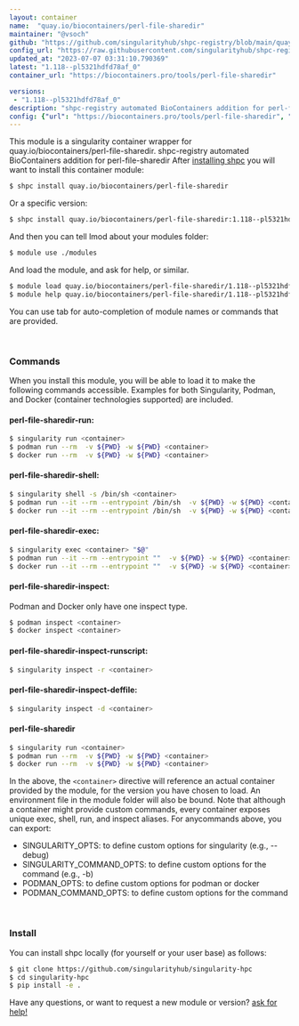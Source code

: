 ```yaml
---
layout: container
name:  "quay.io/biocontainers/perl-file-sharedir"
maintainer: "@vsoch"
github: "https://github.com/singularityhub/shpc-registry/blob/main/quay.io/biocontainers/perl-file-sharedir/container.yaml"
config_url: "https://raw.githubusercontent.com/singularityhub/shpc-registry/main/quay.io/biocontainers/perl-file-sharedir/container.yaml"
updated_at: "2023-07-07 03:31:10.790369"
latest: "1.118--pl5321hdfd78af_0"
container_url: "https://biocontainers.pro/tools/perl-file-sharedir"

versions:
 - "1.118--pl5321hdfd78af_0"
description: "shpc-registry automated BioContainers addition for perl-file-sharedir"
config: {"url": "https://biocontainers.pro/tools/perl-file-sharedir", "maintainer": "@vsoch", "description": "shpc-registry automated BioContainers addition for perl-file-sharedir", "latest": {"1.118--pl5321hdfd78af_0": "sha256:23bf0db30b54285180a4b77fecb2ce9180d6e24f247d0d15dafc4316482e3ea3"}, "tags": {"1.118--pl5321hdfd78af_0": "sha256:23bf0db30b54285180a4b77fecb2ce9180d6e24f247d0d15dafc4316482e3ea3"}, "docker": "quay.io/biocontainers/perl-file-sharedir"}
---
```


This module is a singularity container wrapper for quay.io/biocontainers/perl-file-sharedir.
shpc-registry automated BioContainers addition for perl-file-sharedir
After [installing shpc](#install) you will want to install this container module:


```bash
$ shpc install quay.io/biocontainers/perl-file-sharedir
```

Or a specific version:

```bash
$ shpc install quay.io/biocontainers/perl-file-sharedir:1.118--pl5321hdfd78af_0
```

And then you can tell lmod about your modules folder:

```bash
$ module use ./modules
```

And load the module, and ask for help, or similar.

```bash
$ module load quay.io/biocontainers/perl-file-sharedir/1.118--pl5321hdfd78af_0
$ module help quay.io/biocontainers/perl-file-sharedir/1.118--pl5321hdfd78af_0
```

You can use tab for auto-completion of module names or commands that are provided.

<br>

### Commands

When you install this module, you will be able to load it to make the following commands accessible.
Examples for both Singularity, Podman, and Docker (container technologies supported) are included.

#### perl-file-sharedir-run:

```bash
$ singularity run <container>
$ podman run --rm  -v ${PWD} -w ${PWD} <container>
$ docker run --rm  -v ${PWD} -w ${PWD} <container>
```

#### perl-file-sharedir-shell:

```bash
$ singularity shell -s /bin/sh <container>
$ podman run --it --rm --entrypoint /bin/sh  -v ${PWD} -w ${PWD} <container>
$ docker run --it --rm --entrypoint /bin/sh  -v ${PWD} -w ${PWD} <container>
```

#### perl-file-sharedir-exec:

```bash
$ singularity exec <container> "$@"
$ podman run --it --rm --entrypoint ""  -v ${PWD} -w ${PWD} <container> "$@"
$ docker run --it --rm --entrypoint ""  -v ${PWD} -w ${PWD} <container> "$@"
```

#### perl-file-sharedir-inspect:

Podman and Docker only have one inspect type.

```bash
$ podman inspect <container>
$ docker inspect <container>
```

#### perl-file-sharedir-inspect-runscript:

```bash
$ singularity inspect -r <container>
```

#### perl-file-sharedir-inspect-deffile:

```bash
$ singularity inspect -d <container>
```



#### perl-file-sharedir

```bash
$ singularity run <container>
$ podman run --rm  -v ${PWD} -w ${PWD} <container>
$ docker run --rm  -v ${PWD} -w ${PWD} <container>
```


In the above, the `<container>` directive will reference an actual container provided
by the module, for the version you have chosen to load. An environment file in the
module folder will also be bound. Note that although a container
might provide custom commands, every container exposes unique exec, shell, run, and
inspect aliases. For anycommands above, you can export:

 - SINGULARITY_OPTS: to define custom options for singularity (e.g., --debug)
 - SINGULARITY_COMMAND_OPTS: to define custom options for the command (e.g., -b)
 - PODMAN_OPTS: to define custom options for podman or docker
 - PODMAN_COMMAND_OPTS: to define custom options for the command

<br>

### Install

You can install shpc locally (for yourself or your user base) as follows:

```bash
$ git clone https://github.com/singularityhub/singularity-hpc
$ cd singularity-hpc
$ pip install -e .
```

Have any questions, or want to request a new module or version? [ask for help!](https://github.com/singularityhub/singularity-hpc/issues)